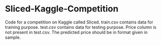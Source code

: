 # Sliced-Kaggle-Competition
Code for a competition on Kaggle called Sliced.
train.csv contains data for training purpose.
test.csv contains data for testing purpose. Price column is not present in test.csv. 
The predicted price should be in format given in sample.
